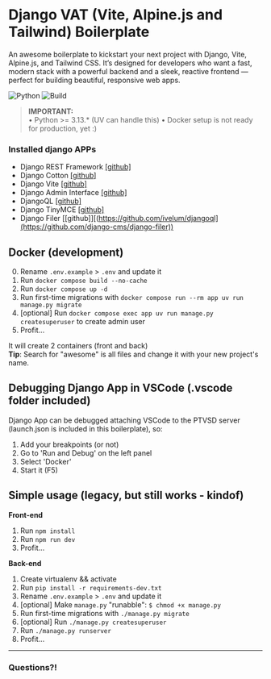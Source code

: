 # Django VAT (Vite, Alpine.js and Tailwind) Boilerplate
An awesome boilerplate to kickstart your next project with Django, Vite, Alpine.js, and Tailwind CSS. It’s designed for developers who want a fast, modern stack with a powerful backend and a sleek, reactive frontend — perfect for building beautiful, responsive web apps.

![Python](https://img.shields.io/badge/python-3.11-blue)
![Build](https://img.shields.io/badge/build-passing-brightgreen)

> **IMPORTANT:**  
> • Python >= 3.13.* (UV can handle this)
> • Docker setup is not ready for production, yet :)  

### Installed django APPs
 - Django REST Framework [[github]](https://github.com/encode/django-rest-framework)
 - Django Cotton [[github]](https://github.com/wrabit/django-cotton)
 - Django Vite [[github]](https://github.com/MrBin99/django-vite)
 - Django Admin Interface [[github]](https://github.com/fabiocaccamo/django-admin-interface)
 - DjangoQL [[github]](https://github.com/ivelum/djangoql)
 - Django TinyMCE [[github]](https://github.com/jazzband/django-tinymce)
 - Django Filer [[github]][(https://github.com/ivelum/djangoql](https://github.com/django-cms/django-filer))

## Docker (development)
0. Rename `.env.example` > `.env` and update it
1. Run `docker compose build --no-cache`
2. Run `docker compose up -d`
3. Run first-time migrations with `docker compose run --rm app uv run manage.py migrate`
4. [optional] Run `docker compose exec app uv run manage.py createsuperuser` to create admin user
5. Profit...

It will create 2 containers (front and back)  
**Tip**: Search for "awesome" is all files and change it with your new project's name.

## Debugging Django App in VSCode (.vscode folder included)
Django App can be debugged attaching VSCode to the PTVSD server (launch.json is included in this boilerplate), so:

1. Add your breakpoints (or not)
2. Go to 'Run and Debug' on the left panel
3. Select 'Docker'
4. Start it (F5)  

## Simple usage (legacy, but still works - kindof)

**Front-end**
1. Run `npm install`
2. Run `npm run dev`
3. Profit...

**Back-end**
1. Create virtualenv && activate
2. Run `pip install -r requirements-dev.txt`
3. Rename `.env.example` > `.env` and update it
4. [optional] Make `manage.py` "runabble": `$ chmod +x manage.py`
5. Run first-time migrations with `./manage.py migrate`
6. [optional] Run `./manage.py createsuperuser`
7. Run `./manage.py runserver`
8. Profit...

---

### Questions?!
